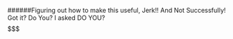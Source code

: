 ######Figuring out how to make this useful, Jerk!! And Not Successfully! Got it? Do You? I asked DO YOU? $$$$$$$$$$$$$$$
